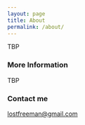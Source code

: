 ```yaml
---
layout: page
title: About
permalink: /about/
---
```


TBP

### More Information

TBP

### Contact me

[lostfreeman@gmail.com](mailto:lostfreeman@gmail.com)